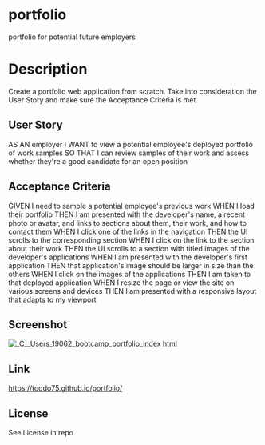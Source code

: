 # portfolio
portfolio for potential future employers

# Description

Create a portfolio web application from scratch. Take into consideration the User Story and make sure the Acceptance Criteria is met.

## User Story

AS AN employer
I WANT to view a potential employee's deployed portfolio of work samples
SO THAT I can review samples of their work and assess whether they're a good candidate for an open position

## Acceptance Criteria

GIVEN I need to sample a potential employee's previous work
WHEN I load their portfolio
THEN I am presented with the developer's name, a recent photo or avatar, and links to sections about them, their work, and how to contact them
WHEN I click one of the links in the navigation
THEN the UI scrolls to the corresponding section
WHEN I click on the link to the section about their work
THEN the UI scrolls to a section with titled images of the developer's applications
WHEN I am presented with the developer's first application
THEN that application's image should be larger in size than the others
WHEN I click on the images of the applications
THEN I am taken to that deployed application
WHEN I resize the page or view the site on various screens and devices
THEN I am presented with a responsive layout that adapts to my viewport

## Screenshot

![_C__Users_19062_bootcamp_portfolio_index html](https://github.com/toddo75/portfolio/assets/139024688/d17884a4-f52e-485a-a1af-a57d268dd0de)

## Link

https://toddo75.github.io/portfolio/

## License

See License in repo



